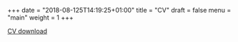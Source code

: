 +++
date = "2018-08-125T14:19:25+01:00"
title = "CV"
draft = false
menu = "main"
weight = 1
+++

[CV download](https://raw.githubusercontent.com/Cdishop/website/master/misc/CV.pdf)

